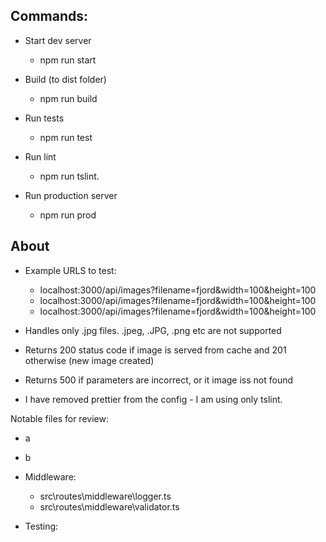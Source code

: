 Commands:
----
- Start dev server
    - npm run start
    
- Build (to dist folder)
    - npm run build
    
- Run tests
    - npm run test
    
- Run lint
    - npm run tslint.
        
- Run production server
    - npm run prod    


About 
----
- Example URLS to test:
    - localhost:3000/api/images?filename=fjord&width=100&height=100
    - localhost:3000/api/images?filename=fjord&width=100&height=100
    - localhost:3000/api/images?filename=fjord&width=100&height=100
    

- Handles only .jpg files.  .jpeg, .JPG, .png etc are not supported
- Returns 200 status code if image is served from cache and 201 otherwise (new image created)
- Returns 500 if parameters are incorrect, or it image iss not found
- I have removed prettier from the config - I am using only tslint. 
 
Notable files for review:

- a
- b
 
- Middleware:
    - src\routes\middleware\logger.ts
    - src\routes\middleware\validator.ts
   
    
- Testing:
    
    







